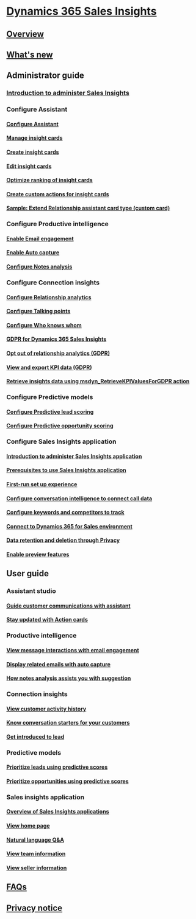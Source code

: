 # [Dynamics 365 Sales Insights](help-hub.md)

## [Overview](overview.md) 

## [What's new](whats-new.md)

## Administrator guide 
### [Introduction to administer Sales Insights](../sales/configure-enable-dynamics-365-ai-sales.md)
<!--File name should be changed-->

### Configure Assistant
#### [Configure Assistant](configure-assistant.md)
<!--new file name-->
#### [Manage insight cards](manage-custom-cards-flow.md)
#### [Create insight cards](create-insight-cards-flow.md)
#### [Edit insight cards](edit-insight-cards.md)
#### [Optimize ranking of insight cards](optimize-ranking-insight-cards.md)
#### [Create custom actions for insight cards](extend-relationship-assistant-card.md)
#### [Sample: Extend Relationship assistant card type (custom card)](sample-extend-relationship-assistant-card-type.md)

### Configure Productive intelligence 
#### [Enable Email engagement](configure-email-engagement.md)
<!--new file name-->
#### [Enable Auto capture](configure-auto-capture.md)
<!--new file name-->
#### [Configure Notes analysis](configure-notes-analysis.md)
<!--new file name-->

### Configure Connection insights
#### [Configure Relationship analytics](configure-relationship-analytics.md)
<!--new file name-->
#### [Configure Talking points](configure-talking-points.md)
<!--new file name-->
#### [Configure Who knows whom](configure-who-knows-whom.md)
<!--new file name-->
#### [GDPR for Dynamics 365 Sales Insights](../sales/embedded-intelligence-gdpr.md)
#### [Opt out of relationship analytics (GDPR)](../sales/optout-relationship-analytics-gdpr.md)
#### [View and export KPI data (GDPR)](../sales/view-export-KPI-data-gdpr.md)
#### [Retrieve insights data using msdyn_RetrieveKPIValuesForGDPR action](../sales/retrieve-insights-data-msdyn-RetrieveTypeValuesFromDCI.md)
		
### Configure Predictive models
#### [Configure Predictive lead scoring](configure-predictive-lead-scoring.md)
<!--new file name-->
#### [Configure Predictive opportunity scoring](configure-predictive-opportunity-scoring.md)
<!--new file name-->

### Configure Sales Insights application
#### [Introduction to administer Sales Insights application](../sales/intro-admin-guide-sales-insights-app.md)
#### [Prerequisites to use Sales Insights application](../sales/prereq-sales-insights-app.md)
#### [First-run set up experience](../sales/fre-setup-sales-insight-app.md)
#### [Configure conversation intelligence to connect call data](../sales/configure-conversation-intelligence-call-data.md)
#### [Configure keywords and competitors to track](../sales/configure-keywords-competitors.md)
#### [Connect to Dynamics 365 for Sales environment](../sales/connect-dynamics365-sales-environment.md)
#### [Data retention and deletion through Privacy](../sales/data-retention-deletion-policy.md)
#### [Enable preview features](../sales/enable-preview-features-sales-insights-app.md)

## User guide

### Assistant studio
#### [Guide customer communications with assistant](relationship-assistant.md)
<!--File name should be changed-->
#### [Stay updated with Action cards](action-cards-reference.md)

###	Productive intelligence
#### [View message interactions with email engagement](email-engagement.md)
#### [Display related emails with auto capture](auto-capture.md)
#### [How notes analysis assists you with suggestion](notes-analysis.md)
	
###	Connection insights
#### [View customer activity history](relationship-analytics.md)
#### [Know conversation starters for your customers](talking-points.md)
#### [Get introduced to lead](who-knows-whom.md)

###	Predictive models
#### [Prioritize leads using predictive scores](work-predictive-lead-scoring.md)
#### [Prioritize opportunities using predictive scores](work-predictive-opportunity-scoring.md)

###	Sales insights application
#### [Overview of Sales Insights applications](../sales/dynamics365-sales-insights-app.md)
#### [View home page](../sales/dynamics365-sales-insights-app-home-page.md)
#### [Natural language Q&A](../sales/business-qa.md)
#### [View team information](../sales/conversation-intelligence-team-overview.md)
#### [View seller information](../sales/conversation-intelligence-seller-details.md)

## [FAQs](faqs-sales-insights.md)
<!--new file name-->

## [Privacy notice](privacy-notice.md) 
<!--new file name-->


<!--Old ToC-->
<!--
## [Overview](overview.md)
## [What's new](whats-new.md)

## [Dynamics 365 Sales Insights](../sales/dynamics-365-ai-for-sales.md)
### Administrator guide 
#### [Administer Dynamics 365 Sales Insights capabilities for sellers](../sales/configure-enable-dynamics-365-ai-sales.md)
#### [GDPR for Dynamics 365 Sales Insights](../sales/embedded-intelligence-gdpr.md)
#### [Opt out of relationship analytics (GDPR)](../sales/optout-relationship-analytics-gdpr.md)
#### [View and export KPI data (GDPR)](../sales/view-export-KPI-data-gdpr.md)
#### [Retrieve insights data using msdyn_RetrieveKPIValuesForGDPR action](../sales/retrieve-insights-data-msdyn-RetrieveTypeValuesFromDCI.md)
### User guide
#### [View customer activity history](../sales/relationship-analytics.md)
#### [Prioritize leads using predictive scores](../sales/work-predictive-lead-scoring.md)
#### [Prioritize opportunities using predictive scores](../sales/work-predictive-opportunity-scoring.md)
#### [How notes analysis assists you with suggestion](../sales/notes-analysis.md)
#### [Know conversation starters for your customers](../sales/talking-points.md)
#### [Get introduced to lead](../sales/who-knows-whom.md)
### [FAQs for seller capabilities](../sales/faqs-seller-app.md)
### [Privacy notice](../sales/privacy-notice-seller.md)

## Dynamics 365 Sales Insights application

### [Overview of Sales Insights applications](../sales/dynamics365-sales-insights-app.md)

### Administration guide
#### [Introduction to administer Sales Insights application](../sales/intro-admin-guide-sales-insights-app.md)
#### [Prerequisites to use Sales Insights application](../sales/prereq-sales-insights-app.md)
#### [First-run set up experience](../sales/fre-setup-sales-insight-app.md)
#### [Configure conversation intelligence to connect call data](../sales/configure-conversation-intelligence-call-data.md)
#### [Configure keywords and competitors to track](../sales/configure-keywords-competitors.md)
#### [Connect to Dynamics 365 for Sales environment](../sales/connect-dynamics365-sales-environment.md)
#### [Data retention and deletion through Privacy](../sales/data-retention-deletion-policy.md)
#### [Enable preview features](../sales/enable-preview-features-sales-insights-app.md)

### User guide
#### [View home page](../sales/dynamics365-sales-insights-app-home-page.md)
#### [Natural language Q&A](../sales/business-qa.md)
#### [View team information](../sales/conversation-intelligence-team-overview.md)
#### [View seller information](../sales/conversation-intelligence-seller-details.md)

### [FAQs for Sales Insights application](../sales/faqs-sales-insights-app.md)

### [Privacy notice](../sales/privacy-notice-manager.md) 
-->